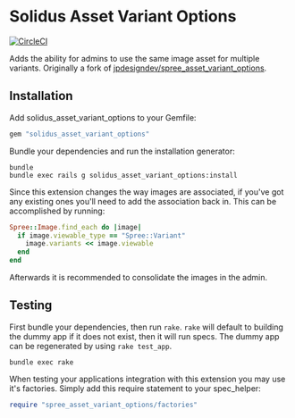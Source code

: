 Solidus Asset Variant Options
=============================

[![CircleCI](https://circleci.com/gh/solidusio-contrib/solidus_asset_variant_options.svg?style=svg)](https://circleci.com/gh/solidusio-contrib/solidus_asset_variant_options)

Adds the ability for admins to use the same image asset for multiple variants.
Originally a fork of [jpdesigndev/spree_asset_variant_options](https://github.com/jpdesigndev/spree_asset_variant_options).

Installation
------------

Add solidus_asset_variant_options to your Gemfile:

```ruby
gem "solidus_asset_variant_options"
```

Bundle your dependencies and run the installation generator:

```shell
bundle
bundle exec rails g solidus_asset_variant_options:install
```

Since this extension changes the way images are associated, if you've got any
existing ones you'll need to add the association back in. This can be
accomplished by running:

```ruby
Spree::Image.find_each do |image|
  if image.viewable_type == "Spree::Variant"
    image.variants << image.viewable
  end
end
```

Afterwards it is recommended to consolidate the images in the admin.

Testing
-------

First bundle your dependencies, then run `rake`. `rake` will default to
building the dummy app if it does not exist, then it will run specs. The dummy
app can be regenerated by using `rake test_app`.

```shell
bundle exec rake
```

When testing your applications integration with this extension you may use it's factories.
Simply add this require statement to your spec_helper:

```ruby
require "spree_asset_variant_options/factories"
```
